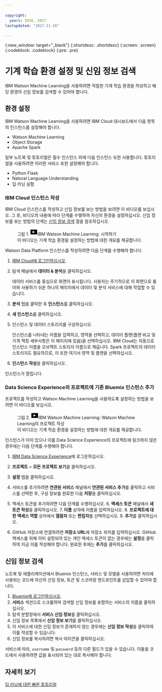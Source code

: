 ```yaml
---

copyright:
  years: 2016, 2017
lastupdated: "2017-11-16"

---
```

{:new_window: target="_blank"}
{:shortdesc: .shortdesc}
{:screen: .screen}
{:codeblock: .codeblock}
{:pre: .pre}

# 기계 학습 환경 설정 및 신임 정보 검색

IBM Watson Machine Learning을 사용하려면 적절한 기계 학습 환경을 작성하고 해당 환경의 신임 정보를 검색할 수 있어야 합니다. 

## 환경 설정

IBM Watson Machine Learning을 사용하려면 IBM Cloud 대시보드에서 다음 항목의 인스턴스를 설정해야 합니다. 

- Watson Machine Learning
- Object Storage
- Apache Spark

일부 노트북 및 튜토리얼은 필수 인스턴스 외에 다음 인스턴스 또한 사용합니다. 튜토리얼을 사용하려면 이러한 서비스 또한 설정해야 합니다. 

- Python Flask
- Natural Language Understanding
- 딥 러닝 실험

### IBM Cloud 인스턴스 작성

IBM Cloud 인스턴스를 작성하고 신임 정보를 보는 방법을 보려면 이 비디오를 보십시오. 그 후, 비디오의 내용에 따라 단계를 수행하여 자신의 환경을 설정하십시오. 신임 정보를 보는 방법의 단계는 <a href="#retrieving-your-credentials">신임 정보 검색</a> 절을 참조하십시오. 

<figure class="fignone" id="concept_bvb_fts_1cb__machinelearningsetup"><figcaption>그림 1. <span class="ph"><a href="https://www.youtube.com/embed/fm8gqguFD9g?rel=0" rel="external" target="_blank" title="이 페이지에 임베드된 비디오에 액세스할 수 없는 경우에는 유튜브 웹 사이트에서 이 비디오에 액세스할 수 있습니다(새 탭 또는 창에서 열림). ">    <img src="images/video.png" alt="비디오 아이콘"></a>IBM Watson Machine Learning: 시작하기</span></figcaption>

<object height="315" data="https://www.youtube.com/embed/fm8gqguFD9g?rel=0" width="560">
<span>이 비디오는 기계 학습 환경을 설정하는 방법에 대한 개요를 제공합니다. </span>
<param name="movie" value="https://www.youtube.com/embed/fm8gqguFD9g?rel=0">
<param name="allowFullScreen" value="true">
<param name="allowscriptaccess" value="always">
<param name="scale" value="noScale">
</object>
</figure>

Watson Data Platform 인스턴스를 작성하려면 다음 단계를 수행해야 합니다. 

1. [IBM Cloud에 로그인하십시오](https://console.ng.bluemix.net/?cm_sp=dw-bluemix-_-clouddataservices-_-devcenter). 
2. 탐색 패널에서 **데이터 & 분석**을 클릭하십시오. 

   데이터 서비스를 중심으로 화면이 표시됩니다. 사용자는 주기적으로 이 화면으로 돌아와 사용하기 쉬운 하나의 페이지에서 데이터 및 분석 서비스에 대해 작업할 수 있습니다. 

3. **분석** 탭을 클릭한 후 **인스턴스**를 클릭하십시오. 
4. **새 인스턴스**를 클릭하십시오. 
5. 인스턴스 및 데이터 스토리지를 구성하십시오. 

   인스턴스를 나타내는 이름을 입력하고, 영역을 선택하고, 데이터 플랜(플랜 비교 및 가격 책정 세부사항은 이 페이지에 있음)을 선택하십시오. IBM Cloud는 자동으로 인스턴스 이름을 오브젝트 스토리지 이름으로 채웁니다. Spark 프로젝트의 데이터 스토리지도 필요하므로, 이 또한 여기서 영역 및 플랜을 선택하십시오. 

6. **인스턴스 작성**을 클릭하십시오. 

인스턴스가 열립니다. 

### Data Science Experience의 프로젝트에 기존 Bluemix 인스턴스 추가

프로젝트를 작성하고 Watson Machine Learning을 사용하도록 설정하는 방법을 보려면 이 비디오를 보십시오. 

<figure class="fignone" id="concept_bvb_fts_1cb__machinelprojectcreate"><figcaption>그림 2. <span class="ph"><a href="https://www.youtube.com/embed/q3UYBirg4U4?rel=0" rel="external" target="_blank" title="이 페이지에 임베드된 비디오에 액세스할 수 없는 경우에는 유튜브 웹 사이트에서 이 비디오에 액세스할 수 있습니다(새 탭 또는 창에서 열림). ">    <img src="images/video.png" alt="비디오 아이콘"></a>IBM Watson Machine Learning: Watson Machine Learning의 프로젝트 작성</span></figcaption>

<object height="315" data="https://www.youtube.com/embed/q3UYBirg4U4?rel=0" width="560">
<span>이 비디오는 기계 학습 환경을 설정하는 방법에 대한 개요를 제공합니다. </span>
<param name="movie" value="https://www.youtube.com/embed/q3UYBirg4U4?rel=0">
<param name="allowFullScreen" value="true">
<param name="allowscriptaccess" value="always">
<param name="scale" value="noScale">
</object>
</figure>

인스턴스가 이미 있으나 이를 Data Science Experience의 프로젝트에 링크하지 않은 경우에는 다음 단계를 수행해야 합니다. 

1. [IBM Data Science Experience](https://datascience.ibm.com)에 로그온하십시오. 
2. **프로젝트** > **모든 프로젝트 보기**를 클릭하십시오. 
3. **설정** 탭을 클릭하십시오. 
4. 서비스를 추가하려면 **연관된 서비스** 패널에서 **연관된 서비스 추가**를 클릭하고 서비스를 선택한 후, 구성 정보를 완료한 다음 **저장**을 클릭하십시오. 
5. 액세스 토큰을 추가하려면 다음 단계를 수행하십시오. 
   6. **액세스 토큰** 패널에서 **새 토큰 작성**을 클릭하십시오. 
   7. **이름** 상자에 이름을 입력하십시오. 
   8. **프로젝트에 대한 액세스 역할** 상자에서 **열람자** 또는 **편집자**를 선택하십시오. 
   9. **추가**를 클릭하십시오. 

6. GitHub 저장소에 연결하려면 **저장소 URL**에 저장소 위치를 입력하십시오. GitHub 액세스를 위해 이미 설정되어 있는 개인 액세스 토큰이 없는 경우에는 **설정**을 클릭하여 지금 이를 작성해야 합니다. 완료한 후에는 **추가**를 클릭하십시오. 


## 신임 정보 검색

노트북 및 애플리케이션에서 Bluemix 인스턴스, 서비스 및 모델을 사용하려면 처리에 사용되는 코드에 자신의 신임 정보, 토큰 및 스코어링 엔드포인트를 삽입할 수 있어야 합니다. 

1. [Bluemix에 로그인하십시오](https://console.ng.bluemix.net/?cm_sp=dw-bluemix-_-clouddataservices-_-devcenter). 
2. **서비스** 섹션으로 스크롤하여 검색할 신임 정보를 포함하는 서비스의 이름을 클릭하십시오. 
3. 탐색 분할창에서 **서비스 신임 정보**를 클릭하십시오. 
4. 신임 정보 목록에서 **신임 정보 보기**를 클릭하십시오. 
5. 이 서비스에 대한 신임 정보가 존재하지 않는 경우에는 **신임 정보 작성**을 클릭하여 이를 작성할 수 있습니다. 
6. 신임 정보를 복사하려면 복사 아이콘을 클릭하십시오. 

서비스에 따라, `username` 및 `password` 등의 다른 필드가 있을 수 있습니다. 이들을 코드에서 사용하려면 값을 표시되어 있는 대로 복사해야 합니다. 

## 자세히 보기

[딥 러닝에 대한 빠른 튜토리얼](https://www.ibm.com/blogs/watson/2016/10/quick-deep-learning-tutorial/)


